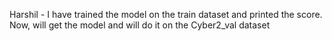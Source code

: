 Harshil - I have trained the model on the train dataset and printed the score. Now, will get the model and will do it on the Cyber2_val dataset
